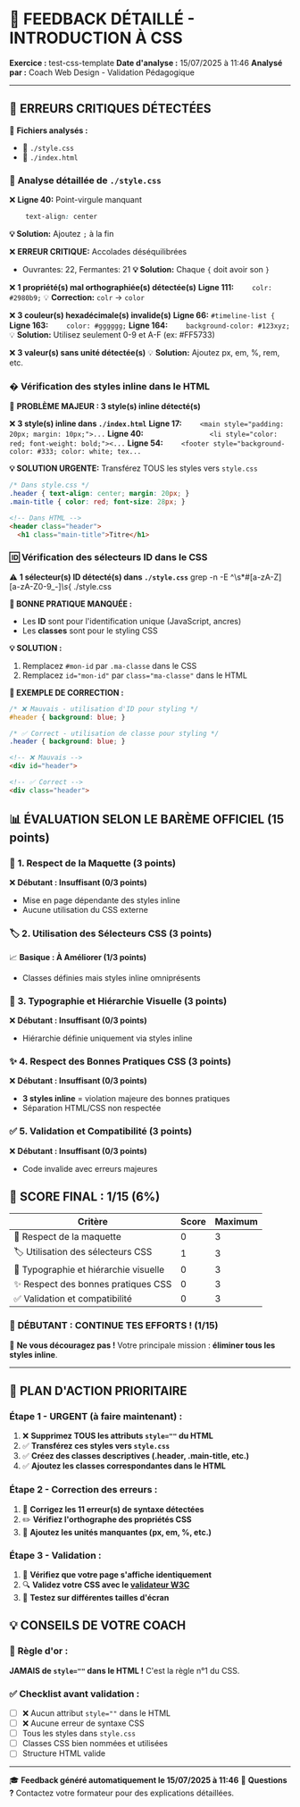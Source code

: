 # 🎯 **FEEDBACK DÉTAILLÉ - INTRODUCTION À CSS**

**Exercice :** test-css-template
**Date d'analyse :** 15/07/2025 à 11:46
**Analysé par :** Coach Web Design - Validation Pédagogique

---

## 🚨 **ERREURS CRITIQUES DÉTECTÉES**

📁 **Fichiers analysés :**
- 🎨 `./style.css`
- 📄 `./index.html`

### 📄 **Analyse détaillée de `./style.css`**

❌ **Ligne 40:** Point-virgule manquant
```css
    text-align: center
```
**💡 Solution:** Ajoutez `;` à la fin

❌ **ERREUR CRITIQUE:** Accolades déséquilibrées
- Ouvrantes: 22, Fermantes: 21
**💡 Solution:** Chaque `{` doit avoir son `}`

❌ **1 propriété(s) mal orthographiée(s) détectée(s)**
**Ligne 111:** `    colr: #2980b9;`
💡 **Correction:** `colr` → `color`

❌ **3 couleur(s) hexadécimale(s) invalide(s)**
**Ligne 66:** `#timeline-list {`
**Ligne 163:** `    color: #gggggg;`
**Ligne 164:** `    background-color: #123xyz;`
💡 **Solution:** Utilisez seulement 0-9 et A-F (ex: #FF5733)

❌ **3 valeur(s) sans unité détectée(s)**
💡 **Solution:** Ajoutez px, em, %, rem, etc.

### � **Vérification des styles inline dans le HTML**

🚨 **PROBLÈME MAJEUR : 3 style(s) inline détecté(s)**

❌ **3 style(s) inline dans `./index.html`**
**Ligne 17:** `    <main style="padding: 20px; margin: 10px;">...`
**Ligne 40:** `                <li style="color: red; font-weight: bold;"><...`
**Ligne 54:** `    <footer style="background-color: #333; color: white; tex...`

**💡 SOLUTION URGENTE:** Transférez TOUS les styles vers `style.css`

```css
/* Dans style.css */
.header { text-align: center; margin: 20px; }
.main-title { color: red; font-size: 28px; }
```

```html
<!-- Dans HTML -->
<header class="header">
  <h1 class="main-title">Titre</h1>
```

### 🆔 **Vérification des sélecteurs ID dans le CSS**

⚠️ **1 sélecteur(s) ID détecté(s) dans `./style.css`** grep -n -E ^\s*#[a-zA-Z][a-zA-Z0-9_-]*\s*{ ./style.css

**🎯 BONNE PRATIQUE MANQUÉE :**
- Les **ID** sont pour l'identification unique (JavaScript, ancres)
- Les **classes** sont pour le styling CSS

**💡 SOLUTION :**
1. Remplacez `#mon-id` par `.ma-classe` dans le CSS
2. Remplacez `id="mon-id"` par `class="ma-classe"` dans le HTML

**🔄 EXEMPLE DE CORRECTION :**
```css
/* ❌ Mauvais - utilisation d'ID pour styling */
#header { background: blue; }

/* ✅ Correct - utilisation de classe pour styling */
.header { background: blue; }
```

```html
<!-- ❌ Mauvais -->
<div id="header">

<!-- ✅ Correct -->
<div class="header">
```

## 📊 **ÉVALUATION SELON LE BARÈME OFFICIEL (15 points)**

### 🎨 **1. Respect de la Maquette** (3 points)
❌ **Débutant : Insuffisant (0/3 points)**
- Mise en page dépendante des styles inline
- Aucune utilisation du CSS externe

### 🏷️ **2. Utilisation des Sélecteurs CSS** (3 points)
📈 **Basique : À Améliorer (1/3 points)**
- Classes définies mais styles inline omniprésents

### 📝 **3. Typographie et Hiérarchie Visuelle** (3 points)
❌ **Débutant : Insuffisant (0/3 points)**
- Hiérarchie définie uniquement via styles inline

### ✨ **4. Respect des Bonnes Pratiques CSS** (3 points)
❌ **Débutant : Insuffisant (0/3 points)**
- **3 styles inline** = violation majeure des bonnes pratiques
- Séparation HTML/CSS non respectée

### ✅ **5. Validation et Compatibilité** (3 points)
❌ **Débutant : Insuffisant (0/3 points)**
- Code invalide avec erreurs majeures

## 🎯 **SCORE FINAL : 1/15 (6%)**

| Critère | Score | Maximum |
|---------|-------|---------|
| 🎨 Respect de la maquette | 0 | 3 |
| 🏷️ Utilisation des sélecteurs CSS | 1 | 3 |
| 📝 Typographie et hiérarchie visuelle | 0 | 3 |
| ✨ Respect des bonnes pratiques CSS | 0 | 3 |
| ✅ Validation et compatibilité | 0 | 3 |

### 💪 **DÉBUTANT : CONTINUE TES EFFORTS !** (1/15)
🌱 **Ne vous découragez pas !** Votre principale mission : **éliminer tous les styles inline**.

---

## 🚀 **PLAN D'ACTION PRIORITAIRE**

### **Étape 1 - URGENT (à faire maintenant) :**
1. ❌ **Supprimez TOUS les attributs `style=""` du HTML**
2. ✅ **Transférez ces styles vers `style.css`**
3. ✅ **Créez des classes descriptives (.header, .main-title, etc.)**
4. ✅ **Ajoutez les classes correspondantes dans le HTML**

### **Étape 2 - Correction des erreurs :**
1. 🔧 **Corrigez les 11 erreur(s) de syntaxe détectées**
2. ✏️ **Vérifiez l'orthographe des propriétés CSS**
3. 📏 **Ajoutez les unités manquantes (px, em, %, etc.)**

### **Étape 3 - Validation :**
1. 👀 **Vérifiez que votre page s'affiche identiquement**
2. 🔍 **Validez votre CSS avec le [validateur W3C](https://jigsaw.w3.org/css-validator/)**
3. 📱 **Testez sur différentes tailles d'écran**

## 💡 **CONSEILS DE VOTRE COACH**

### 🎯 **Règle d'or :**
**JAMAIS de `style=""` dans le HTML !** C'est la règle n°1 du CSS.

### ✅ **Checklist avant validation :**
- [ ] ❌ Aucun attribut `style=""` dans le HTML
- [ ] ❌ Aucune erreur de syntaxe CSS
- [ ] Tous les styles dans `style.css`
- [ ] Classes CSS bien nommées et utilisées
- [ ] Structure HTML valide

---

🎓 **Feedback généré automatiquement le 15/07/2025 à 11:46**
📧 **Questions ?** Contactez votre formateur pour des explications détaillées.
